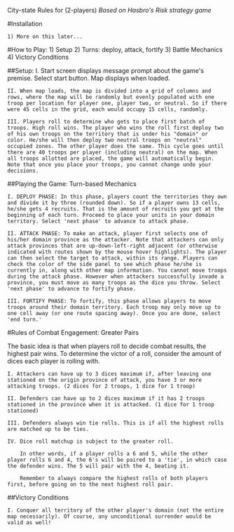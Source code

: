 City-state Rules for (2-players) 
*Based on Hasbro's Risk strategy game*

#Installation

	1) More on this later...

#How to Play: 
	1) Setup
	2) Turns: deploy, attack, fortify
	3) Battle Mechanics
	4) Victory Conditions

##Setup:
	I. Start screen displays message prompt about the game's premise. Select start button. Map displays when loaded.

	II. When map loads, the map is divided into a grid of columns and rows, where the map will be randomly but evenly populated with one troop per location for player one, player two, or neutral. So if there were 45 cells in the grid, each would occupy 15 cells, randomly. 

	III. Players roll to determine who gets to place first batch of troops. High roll wins. The player who wins the roll first deploy two of his own troops on the territory that is under his "domain" or color. He/she will then deploy two neutral troops on "neutral" occupied zones. The other player does the same. This cycle goes until there are 40 troops per player (including neutral) on the map. When all troops allotted are placed, the game will automatically begin. Note that once you place your troops, you cannot change undo your decisions.  

##Playing the Game: Turn-based Mechanics 

	I. DEPLOY PHASE: In this phase, players count the territories they own and divide it by three (rounded down). So if a player owns 13 cells, he/she gets 4 recruits. That is the amount of recruits you get at the beginning of each turn. Proceed to place your units in your domain territory. Select 'next phase' to advance to attack phase.

	II. ATTACK PHASE: To make an attack, player first selects one of his/her domain province as the attacker. Note that attackers can only attack provinces that are up-down-left-right adjacent (or otherwise indicated with routes shown by the mouse hover highlights). The player can then select the target to attack, within its range. Players can check the color of the side panel to see which phase he/she is currently in, along with other map information. You cannot move troops during the attack phase. However when attackers successfully invade a province, you must move as many troops as the dice you throw. Select 'next phase' to advance to fortify phase.

	III. FORTIFY PHASE: To fortify, this phase allows players to move troops around their domain territory. Each troop may only move up to one cell away (or one route spacing away). Once you are done, select 'end turn.' 

#Rules of Combat Engagement: Greater Pairs
	
The basic idea is that when players roll to decide combat results, the highest pair wins. To determine the victor of a roll, consider the amount of dices each player is rolling with. 

	I. Attackers can have up to 3 dices maximum if, after leaving one stationed on the origin province of attack, you have 3 or more attacking troops. (2 dices for 2 troops, 1 dice for 1 troop) 

	II. Defenders can have up to 2 dices maximum if it has 2 troops stationed in the province when it is attacked. (1 dice for 1 troop stationed) 

	III. Defenders always win tie rolls. This is if all the highest rolls are matched up to be ties. 

	IV. Dice roll matchup is subject to the greater roll. 

		In other words, if a player rolls a 6 and 5, while the other player rolls 6 and 4, the 6's will be paired to a 'tie', in which case the defender wins. The 5 will pair with the 4, beating it. 

		Remember to always compare the highest rolls of both players first, before going on to the next highest roll pair. 


##Victory Conditions

	I. Conquer all territory of the other player's domain (not the entire map necessarily). Of course, any unconditional surrender would be valid as well!
